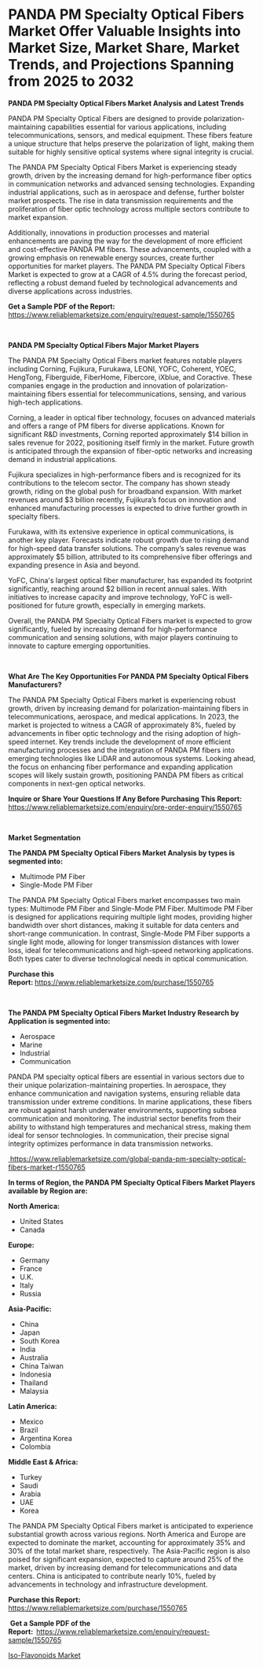 <p><h1>PANDA PM Specialty Optical Fibers Market Offer Valuable Insights into Market Size, Market Share, Market Trends, and Projections Spanning from 2025 to 2032</h1></p><p><strong>PANDA PM Specialty Optical Fibers Market Analysis and Latest Trends</strong></p>
<p><p>PANDA PM Specialty Optical Fibers are designed to provide polarization-maintaining capabilities essential for various applications, including telecommunications, sensors, and medical equipment. These fibers feature a unique structure that helps preserve the polarization of light, making them suitable for highly sensitive optical systems where signal integrity is crucial.</p><p>The PANDA PM Specialty Optical Fibers Market is experiencing steady growth, driven by the increasing demand for high-performance fiber optics in communication networks and advanced sensing technologies. Expanding industrial applications, such as in aerospace and defense, further bolster market prospects. The rise in data transmission requirements and the proliferation of fiber optic technology across multiple sectors contribute to market expansion.</p><p>Additionally, innovations in production processes and material enhancements are paving the way for the development of more efficient and cost-effective PANDA PM fibers. These advancements, coupled with a growing emphasis on renewable energy sources, create further opportunities for market players. The PANDA PM Specialty Optical Fibers Market is expected to grow at a CAGR of 4.5% during the forecast period, reflecting a robust demand fueled by technological advancements and diverse applications across industries.</p></p>
<p><strong>Get a Sample PDF of the Report:&nbsp;</strong> <a href="https://www.reliablemarketsize.com/enquiry/request-sample/1550765?utm_campaign=2200&utm_medium=2&utm_source=Github&utm_content=ia&utm_term=01022025&utm_id=panda-pm-specialty-optical-fibers">https://www.reliablemarketsize.com/enquiry/request-sample/1550765</a></p>
<p>&nbsp;</p>
<p><strong>PANDA PM Specialty Optical Fibers Major Market Players</strong></p>
<p><p>The PANDA PM Specialty Optical Fibers market features notable players including Corning, Fujikura, Furukawa, LEONI, YOFC, Coherent, YOEC, HengTong, Fiberguide, FiberHome, Fibercore, iXblue, and Coractive. These companies engage in the production and innovation of polarization-maintaining fibers essential for telecommunications, sensing, and various high-tech applications.</p><p>Corning, a leader in optical fiber technology, focuses on advanced materials and offers a range of PM fibers for diverse applications. Known for significant R&D investments, Corning reported approximately $14 billion in sales revenue for 2022, positioning itself firmly in the market. Future growth is anticipated through the expansion of fiber-optic networks and increasing demand in industrial applications.</p><p>Fujikura specializes in high-performance fibers and is recognized for its contributions to the telecom sector. The company has shown steady growth, riding on the global push for broadband expansion. With market revenues around $3 billion recently, Fujikura’s focus on innovation and enhanced manufacturing processes is expected to drive further growth in specialty fibers.</p><p>Furukawa, with its extensive experience in optical communications, is another key player. Forecasts indicate robust growth due to rising demand for high-speed data transfer solutions. The company’s sales revenue was approximately $5 billion, attributed to its comprehensive fiber offerings and expanding presence in Asia and beyond.</p><p>YoFC, China's largest optical fiber manufacturer, has expanded its footprint significantly, reaching around $2 billion in recent annual sales. With initiatives to increase capacity and improve technology, YoFC is well-positioned for future growth, especially in emerging markets.</p><p>Overall, the PANDA PM Specialty Optical Fibers market is expected to grow significantly, fueled by increasing demand for high-performance communication and sensing solutions, with major players continuing to innovate to capture emerging opportunities.</p></p>
<p>&nbsp;</p>
<p><strong>What Are The Key Opportunities For PANDA PM Specialty Optical Fibers Manufacturers?</strong></p>
<p><p>The PANDA PM Specialty Optical Fibers market is experiencing robust growth, driven by increasing demand for polarization-maintaining fibers in telecommunications, aerospace, and medical applications. In 2023, the market is projected to witness a CAGR of approximately 8%, fueled by advancements in fiber optic technology and the rising adoption of high-speed internet. Key trends include the development of more efficient manufacturing processes and the integration of PANDA PM fibers into emerging technologies like LiDAR and autonomous systems. Looking ahead, the focus on enhancing fiber performance and expanding application scopes will likely sustain growth, positioning PANDA PM fibers as critical components in next-gen optical networks.</p></p>
<p><strong>Inquire or Share Your Questions If Any Before Purchasing This Report:</strong> <a href="https://www.reliablemarketsize.com/enquiry/pre-order-enquiry/1550765?utm_campaign=2200&utm_medium=2&utm_source=Github&utm_content=ia&utm_term=01022025&utm_id=panda-pm-specialty-optical-fibers">https://www.reliablemarketsize.com/enquiry/pre-order-enquiry/1550765</a></p>
<p>&nbsp;</p>
<p><strong>Market Segmentation</strong></p>
<p><strong>The PANDA PM Specialty Optical Fibers Market Analysis by types is segmented into:</strong></p>
<p><ul><li>Multimode PM Fiber</li><li>Single-Mode PM Fiber</li></ul></p>
<p><p>The PANDA PM Specialty Optical Fibers market encompasses two main types: Multimode PM Fiber and Single-Mode PM Fiber. Multimode PM Fiber is designed for applications requiring multiple light modes, providing higher bandwidth over short distances, making it suitable for data centers and short-range communication. In contrast, Single-Mode PM Fiber supports a single light mode, allowing for longer transmission distances with lower loss, ideal for telecommunications and high-speed networking applications. Both types cater to diverse technological needs in optical communication.</p></p>
<p><strong>Purchase this Report:&nbsp;</strong><a href="https://www.reliablemarketsize.com/purchase/1550765?utm_campaign=2200&utm_medium=2&utm_source=Github&utm_content=ia&utm_term=01022025&utm_id=panda-pm-specialty-optical-fibers">https://www.reliablemarketsize.com/purchase/1550765</a></p>
<p>&nbsp;</p>
<p><strong>The PANDA PM Specialty Optical Fibers Market Industry Research by Application is segmented into:</strong></p>
<p><ul><li>Aerospace</li><li>Marine</li><li>Industrial</li><li>Communication</li></ul></p>
<p><p>PANDA PM specialty optical fibers are essential in various sectors due to their unique polarization-maintaining properties. In aerospace, they enhance communication and navigation systems, ensuring reliable data transmission under extreme conditions. In marine applications, these fibers are robust against harsh underwater environments, supporting subsea communication and monitoring. The industrial sector benefits from their ability to withstand high temperatures and mechanical stress, making them ideal for sensor technologies. In communication, their precise signal integrity optimizes performance in data transmission networks.</p></p>
<p><a href="https://www.reliablemarketsize.com/global-panda-pm-specialty-optical-fibers-market-r1550765?utm_campaign=2200&utm_medium=2&utm_source=Github&utm_content=ia&utm_term=01022025&utm_id=panda-pm-specialty-optical-fibers">&nbsp;https://www.reliablemarketsize.com/global-panda-pm-specialty-optical-fibers-market-r1550765</a></p>
<p><strong>In terms of Region, the PANDA PM Specialty Optical Fibers Market Players available by Region are:</strong></p>
<p>
    <p> <strong> North America: </strong>
        <ul>
            <li>United States</li>
            <li>Canada</li>
        </ul>
        </p> 
    <p> <strong> Europe: </strong>
        <ul>
            <li>Germany</li>
            <li>France</li>
            <li>U.K.</li>
            <li>Italy</li>
            <li>Russia</li>
        </ul>
        </p> 
    <p> <strong> Asia-Pacific: </strong>
        <ul>
            <li>China</li>
            <li>Japan</li>
            <li>South Korea</li>
            <li>India</li>
            <li>Australia</li>
            <li>China Taiwan</li>
            <li>Indonesia</li>
            <li>Thailand</li>
            <li>Malaysia</li>
        </ul>
        </p> 
    <p> <strong> Latin America: </strong>
        <ul>
            <li>Mexico</li>
            <li>Brazil</li>
            <li>Argentina Korea</li>
            <li>Colombia</li>
        </ul>
        </p> 
    <p> <strong> Middle East & Africa: </strong>
        <ul>
            <li>Turkey</li>
            <li>Saudi</li>
            <li>Arabia</li>
            <li>UAE</li>
            <li>Korea</li>
        </ul>
    </p>
    </p>
<p><p>The PANDA PM Specialty Optical Fibers market is anticipated to experience substantial growth across various regions. North America and Europe are expected to dominate the market, accounting for approximately 35% and 30% of the total market share, respectively. The Asia-Pacific region is also poised for significant expansion, expected to capture around 25% of the market, driven by increasing demand for telecommunications and data centers. China is anticipated to contribute nearly 10%, fueled by advancements in technology and infrastructure development.</p></p>
<p><strong>Purchase this Report: </strong><a href="https://www.reliablemarketsize.com/purchase/1550765?utm_campaign=2200&utm_medium=2&utm_source=Github&utm_content=ia&utm_term=01022025&utm_id=panda-pm-specialty-optical-fibers">https://www.reliablemarketsize.com/purchase/1550765</a></p>
<p>&nbsp;<strong>Get a Sample PDF of the Report:&nbsp;&nbsp;</strong><a href="https://www.reliablemarketsize.com/enquiry/request-sample/1550765?utm_campaign=2200&utm_medium=2&utm_source=Github&utm_content=ia&utm_term=01022025&utm_id=panda-pm-specialty-optical-fibers">https://www.reliablemarketsize.com/enquiry/request-sample/1550765</a></p>
<p><strong></strong></p>
<p><p><a href="https://github.com/shondapmbau/Market-Research-Report-List-1/blob/main/iso-flavonoids-market.md?utm_campaign=2200&utm_medium=2&utm_source=Github&utm_content=ia&utm_term=01022025&utm_id=panda-pm-specialty-optical-fibers">Iso-Flavonoids Market</a></p></p>